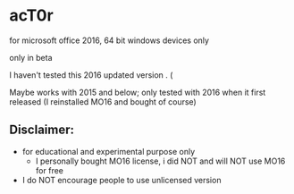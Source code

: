 # acT0r
for microsoft office 2016, 64 bit windows devices only

only in beta

I haven't tested this 2016 updated version . (

Maybe works with 2015 and below; only tested with 2016 when it first released (I reinstalled MO16 and bought of course)

## Disclaimer:
- for educational and experimental purpose only
  - I personally bought MO16 license, i did NOT and will NOT use MO16 for free
- I do NOT encourage people to use unlicensed version 
  
